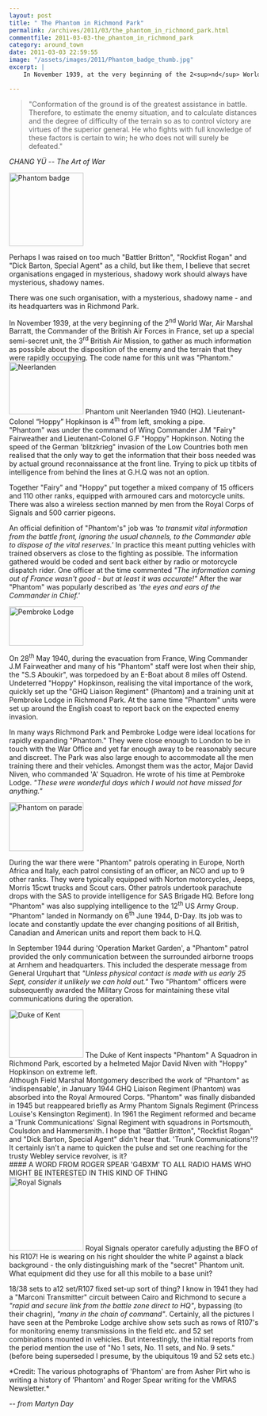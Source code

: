 ```yaml
---
layout: post
title: " The Phantom in Richmond Park"
permalink: /archives/2011/03/the_phantom_in_richmond_park.html
commentfile: 2011-03-03-the_phantom_in_richmond_park
category: around_town
date: 2011-03-03 22:59:55
image: "/assets/images/2011/Phantom_badge_thumb.jpg"
excerpt: |
    In November 1939, at the very beginning of the 2<sup>nd</sup> World War, Air Marshal Barratt, the Commander of the British Air Forces in France, set up a special semi-secret unit, the 3<sup>rd</sup> British Air Mission, to gather as much information as possible about the disposition of the enemy and the terrain that they were rapidly occupying. The code name for this unit was "Phantom."

---
```


> "Conformation of the ground is of the greatest assistance in battle. Therefore, to estimate the enemy situation, and to calculate distances and the degree of difficulty of the terrain so as to control victory are virtues of the superior general. He who fights with full knowledge of these factors is certain to win; he who does not will surely be defeated."

<cite>CHANG YÜ -- The Art of War</cite>

<div markdown="1" class="box">
<a href="/assets/images/2011/Phantom_badge.jpg" title="See larger version of - Phantom badge"><img src="/assets/images/2011/Phantom_badge_thumb.jpg" width="150" height="148" alt="Phantom badge" class="photo left" /></a>

Perhaps I was raised on too much "Battler Britton", "Rockfist Rogan" and "Dick Barton, Special Agent" as a child, but like them, I believe that secret organisations engaged in mysterious, shadowy work should always have mysterious, shadowy names.

There was one such organisation, with a mysterious, shadowy name - and its headquarters was in Richmond Park.

</div>
In November 1939, at the very beginning of the 2<sup>nd</sup> World War, Air Marshal Barratt, the Commander of the British Air Forces in France, set up a special semi-secret unit, the 3<sup>rd</sup> British Air Mission, to gather as much information as possible about the disposition of the enemy and the terrain that they were rapidly occupying. The code name for this unit was "Phantom."

<div markdown="1" class="img_caption right">
<a href="/assets/images/2011/PHANTOM_neerlanden.png" title="See larger version of - Neerlanden"><img src="/assets/images/2011/PHANTOM_neerlanden_thumb.png" width="150" height="106" alt="Neerlanden" class="photo" /></a>
<span>Phantom unit Neerlanden 1940 (HQ). Lieutenant-Colonel “Hoppy” Hopkinson is 4<sup>th</sup> from left, smoking a pipe.</span>

</div>
"Phantom" was under the command of Wing Commander J.M "Fairy" Fairweather and Lieutenant-Colonel G.F "Hoppy" Hopkinson. Noting the speed of the German 'blitzkrieg" invasion of the Low Countries both men realised that the only way to get the information that their boss needed was by actual ground reconnaissance at the front line. Trying to pick up titbits of intelligence from behind the lines at G.H.Q was not an option.

Together "Fairy" and "Hoppy" put together a mixed company of 15 officers and 110 other ranks, equipped with armoured cars and motorcycle units. There was also a wireless section manned by men from the Royal Corps of Signals and 500 carrier pigeons.

An official definition of "Phantom's" job was <em>'to transmit vital information from the battle front, ignoring the usual channels, to the Commander able to dispose of the vital reserves.'</em> In practice this meant putting vehicles with trained observers as close to the fighting as possible. The information gathered would be coded and sent back either by radio or motorcycle dispatch rider. One officer at the time commented <em>"The information coming out of France wasn't good - but at least it was accurate!"</em> After the war "Phantom" was popularly described as <em>'the eyes and ears of the Commander in Chief.'</em>

<a href="/assets/images/2011/pembroke_lodge_today.jpg" title="See larger version of - Pembroke Lodge"><img src="/assets/images/2011/pembroke_lodge_today_thumb.jpg" width="150" height="79" alt="Pembroke Lodge" class="photo right" /></a>

On 28<sup>th</sup> May 1940, during the evacuation from France, Wing Commander J.M Fairweather and many of his "Phantom" staff were lost when their ship, the "S.S Aboukir", was torpedoed by an E-Boat about 8 miles off Ostend. Undeterred "Hoppy" Hopkinson, realising the vital importance of the work, quickly set up the "GHQ Liaison Regiment" (Phantom) and a training unit at Pembroke Lodge in Richmond Park. At the same time "Phantom" units were set up around the English coast to report back on the expected enemy invasion.

In many ways Richmond Park and Pembroke Lodge were ideal locations for rapidly expanding "Phantom." They were close enough to London to be in touch with the War Office and yet far enough away to be reasonably secure and discreet. The Park was also large enough to accommodate all the men training there and their vehicles. Amongst them was the actor, Major David Niven, who commanded 'A' Squadron. He wrote of his time at Pembroke Lodge. <em>"These were wonderful days which I would not have missed for anything."</em>

<a href="/assets/images/2011/Phantom_on_Parade.jpg" title="See larger version of - Phantom on parade"><img src="/assets/images/2011/Phantom_on_Parade_thumb.jpg" width="150" height="99" alt="Phantom on parade" class="photo right" /></a>

During the war there were "Phantom" patrols operating in Europe, North Africa and Italy, each patrol consisting of an officer, an NCO and up to 9 other ranks. They were typically equipped with Norton motorcycles, Jeeps, Morris 15cwt trucks and Scout cars. Other patrols undertook parachute drops with the SAS to provide intelligence for SAS Brigade HQ. Before long "Phantom" was also supplying intelligence to the 12<sup>th</sup> US Army Group. "Phantom" landed in Normandy on 6<sup>th</sup> June 1944, D-Day. Its job was to locate and constantly update the ever changing positions of all British, Canadian and American units and report them back to H.Q.

In September 1944 during 'Operation Market Garden', a "Phantom" patrol provided the only communication between the surrounded airborne troops at Arnhem and headquarters. This included the desperate message from General Urquhart that <em>"Unless physical contact is made with us early 25 Sept, consider it unlikely we can hold out."</em> Two "Phantom" officers were subsequently awarded the Military Cross for maintaining these vital communications during the operation.

<div markdown="1" class="img_caption right">
<a href="/assets/images/2011/PHANTOM_duke_kent.png" title="See larger version of - Duke of Kent"><img src="/assets/images/2011/PHANTOM_duke_kent_thumb.png" width="150" height="97" alt="Duke of Kent" class="photo" /></a>
<span>The Duke of Kent inspects "Phantom" A Squadron in Richmond Park, escorted by a helmeted Major David Niven with "Hoppy" Hopkinson on extreme left.</span>

</div>
Although Field Marshal Montgomery described the work of "Phantom" as 'indispensable', in January 1944 GHQ Liaison Regiment (Phantom) was absorbed into the Royal Armoured Corps. "Phantom" was finally disbanded in 1945 but reappeared briefly as Army Phantom Signals Regiment (Princess Louise's Kensington Regiment). In 1961 the Regiment reformed and became a 'Trunk Communications' Signal Regiment with squadrons in Portsmouth, Coulsdon and Hammersmith. I hope that "Battler Britton", "Rockfist Rogan" and "Dick Barton, Special Agent" didn't hear that. 'Trunk Communications'!? It certainly isn't a name to quicken the pulse and set one reaching for the trusty Webley service revolver, is it?

<div markdown="1" class="box">
#### A WORD FROM ROGER SPEAR 'G4BXM' TO ALL RADIO HAMS WHO MIGHT BE INTERESTED IN THIS KIND OF THING

<div markdown="1" class="img_caption left">
<a href="/assets/images/2011/PHANTOM_signals.png" title="See larger version of - Royal Signals"><img src="/assets/images/2011/PHANTOM_signals_thumb.png" width="150" height="149" alt="Royal Signals" class="photo" /></a>
<span>Royal Signals operator carefully adjusting the BFO of his R107! He is wearing on his right shoulder the white P against a black background - the only distinguishing mark of the "secret" Phantom unit.</span>

</div>
What equipment did they use for all this mobile to a base unit?

18/38 sets to a12 set/R107 fixed set-up sort of thing? I know in 1941 they had a "Marconi Transmitter" circuit between Cairo and Richmond to secure a <em>"rapid and secure link from the battle zone direct to HQ"</em>, bypassing (to their chagrin), <em>"many in the chain of command"</em>. Certainly, all the pictures I have seen at the Pembroke Lodge archive show sets such as rows of R107's for monitoring enemy transmissions in the field etc. and 52 set combinations mounted in vehicles. But interestingly, the initial reports from the period mention the use of "No 1 sets, No. 11 sets, and No. 9 sets." (before being superseded I presume, by the ubiquitous 19 and 52 sets etc.)

</div>
*Credit: The various photographs of 'Phantom' are from Asher Pirt who is writing a history of 'Phantom' and Roger Spear writing for the VMRAS Newsletter.*

<cite>-- from Martyn Day</cite>
